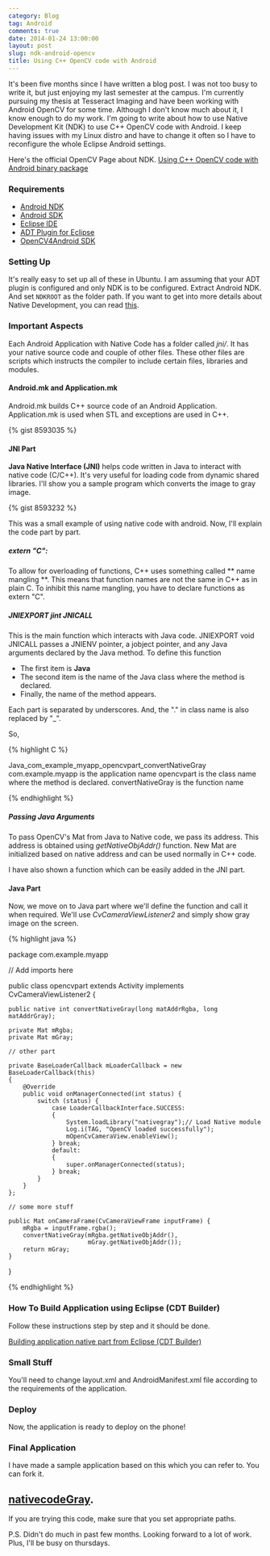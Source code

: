 ```yaml
---
category: Blog
tag: Android
comments: true
date: 2014-01-24 13:00:00
layout: post
slug: ndk-android-opencv
title: Using C++ OpenCV code with Android
---
```


It's been five months since I have written a blog post. I was not too busy to write it, but just enjoying my last semester at the campus. I'm currently pursuing my thesis at Tesseract Imaging and have been working with Android OpenCV for some time. Although I don't know much about it, I know enough to do my work. I'm going to write about how to use Native Development Kit (NDK) to use C++ OpenCV code with Android. I keep having issues with my Linux distro and have to change it often so I have to reconfigure the whole Eclipse Android settings.

Here's the official OpenCV Page about NDK. [Using C++ OpenCV code with Android binary package](http://docs.opencv.org/doc/tutorials/introduction/android_binary_package/android_binary_package_using_with_NDK.html)

### Requirements

 - [Android NDK](http://developer.android.com/tools/sdk/ndk/index.html)
 - [Android SDK](http://developer.android.com/sdk/index.html)
 - [Eclipse IDE](http://www.eclipse.org/downloads/)
 - [ADT Plugin for Eclipse](http://developer.android.com/sdk/installing/installing-adt.html)
 - [OpenCV4Android SDK](http://sourceforge.net/projects/opencvlibrary/files/opencv-android/)

### Setting Up

It's really easy to set up all of these in Ubuntu. I am assuming that your ADT plugin is configured and only NDK is to be configured.
Extract Android NDK. And set `NDKROOT` as the folder path. If you want to get into more details about Native Development, you can read [this](http://docs.opencv.org/doc/tutorials/introduction/android_binary_package/android_dev_intro.html#android-application-structure).

### Important Aspects

Each Android Application with Native Code has a folder called *jni/*. It has your native source code and couple of other files. These other files are scripts which instructs the compiler to include certain files, libraries and modules.

#### Android.mk and Application.mk

Android.mk builds C++ source code of an Android Application.
Application.mk is used when STL and exceptions are used in C++.

{% gist 8593035 %}

#### JNI Part

**Java Native Interface (JNI)** helps code written in Java to interact with native code (C/C++). It's very useful for loading code from dynamic shared libraries. I'll show you a sample program which converts the image to gray image.

{% gist 8593232 %}

This was a small example of using native code with android. Now, I'll explain the code part by part.

##### extern "C":

To allow for overloading of functions, C++ uses something called ** name mangling **. This means that function names are not the same in C++ as in plain C. To inhibit this name mangling, you have to declare functions as extern "C".

##### JNIEXPORT jint JNICALL

This is the main function which interacts with Java code. JNIEXPORT void JNICALL passes a JNIENV pointer, a jobject pointer, and any Java arguments declared by the Java method. To define this function

 - The first item is **Java**
 - The second item is the name of the Java class where the method is declared.
 - Finally, the name of the method appears.

Each part is separated by underscores. And, the "." in class name is also replaced by "_".

So,

{% highlight C %}

Java_com_example_myapp_opencvpart_convertNativeGray
com.example.myapp is the application name
opencvpart is the class name where the method is declared.
convertNativeGray is the function name

{% endhighlight %}

##### Passing Java Arguments

To pass OpenCV's Mat from Java to Native code, we pass its address. This address is obtained using _getNativeObjAddr()_ function. New Mat are initialized based on native address and can be used normally in C++ code.

I have also shown a function which can be easily added in the JNI part.

#### Java Part

Now, we move on to Java part where we'll define the function and call it when required. We'll use _CvCameraViewListener2_ and simply show gray image on the screen.

{% highlight java %}

package com.example.myapp

// Add imports here

public class opencvpart extends Activity implements CvCameraViewListener2 {
    
    public native int convertNativeGray(long matAddrRgba, long matAddrGray);

    private Mat mRgba;
    private Mat mGray;

    // other part

    private BaseLoaderCallback mLoaderCallback = new BaseLoaderCallback(this) 
    {
        @Override
        public void onManagerConnected(int status) {
            switch (status) {
                case LoaderCallbackInterface.SUCCESS:
                {
                    System.loadLibrary("nativegray");// Load Native module
                    Log.i(TAG, "OpenCV loaded successfully");
                    mOpenCvCameraView.enableView();
                } break;
                default:
                {
                    super.onManagerConnected(status);
                } break;
            }
        }
    };

    // some more stuff

    public Mat onCameraFrame(CvCameraViewFrame inputFrame) {
        mRgba = inputFrame.rgba();
        convertNativeGray(mRgba.getNativeObjAddr(), 
                          mGray.getNativeObjAddr());
        return mGray;
    }
}

{% endhighlight %}

### How To Build Application using Eclipse (CDT Builder)

Follow these instructions step by step and it should be done.

[Building application native part from Eclipse (CDT Builder)](http://docs.opencv.org/doc/tutorials/introduction/android_binary_package/android_dev_intro.html#building-application-native-part-from-eclipse-cdt-builder)

### Small Stuff

You'll need to change layout.xml and AndroidManifest.xml file according to the requirements of the application.

### Deploy

Now, the application is ready to deploy on the phone!

### Final Application

I have made a sample application based on this which you can refer to. You can fork it. 
## [nativecodeGray](https://github.com/jayrambhia/nativecodeGray). 

If you are trying this code, make sure that you set appropriate paths.

P.S. Didn't do much in past few months. Looking forward to a lot of work. Plus, I'll be busy on thursdays.